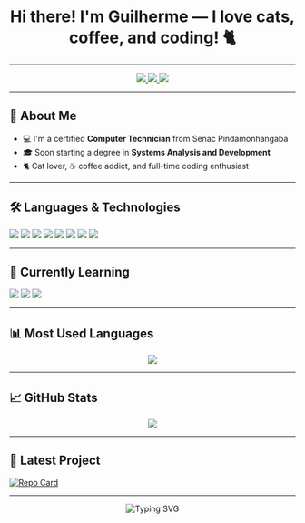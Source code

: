 <h1 align="center">Hi there! I'm Guilherme — I love cats, coffee, and coding! 🐈</h1>

---

<p align="center">
  <a href="https://linkedin.com/in/guilherme-jrodrigues">
    <img src="https://img.shields.io/badge/LinkedIn-8A2BE2?style=for-the-badge&logo=linkedin&logoColor=white"/>
  </a>
  <a href="https://wa.me/12991857311">
    <img src="https://img.shields.io/badge/WhatsApp-8A2BE2?style=for-the-badge&logo=whatsapp&logoColor=white"/>
  </a>
  <a href="mailto:josrodriguesguilherme@gmail.com">
    <img src="https://img.shields.io/badge/Gmail-8A2BE2?style=for-the-badge&logo=gmail&logoColor=white"/>
  </a>
</p>

---

## 🧠 About Me

- 💻 I'm a certified **Computer Technician** from Senac Pindamonhangaba  
- 🎓 Soon starting a degree in **Systems Analysis and Development**  
- 🐈 Cat lover, ☕ coffee addict, and full-time coding enthusiast  

---

## 🛠️ Languages & Technologies

<p>
  <img src="https://img.shields.io/badge/C%23-8A2BE2?style=for-the-badge&logo=c-sharp&logoColor=white"/>
  <img src="https://img.shields.io/badge/HTML-8A2BE2?style=for-the-badge&logo=html5&logoColor=white"/>
  <img src="https://img.shields.io/badge/CSS-8A2BE2?style=for-the-badge&logo=css3&logoColor=white"/>
  <img src="https://img.shields.io/badge/JavaScript-8A2BE2?style=for-the-badge&logo=javascript&logoColor=white"/>
  <img src="https://img.shields.io/badge/PHP-8A2BE2?style=for-the-badge&logo=php&logoColor=white"/>
  <img src="https://img.shields.io/badge/Bootstrap-8A2BE2?style=for-the-badge&logo=bootstrap&logoColor=white"/>
  <img src="https://img.shields.io/badge/MySQL-8A2BE2?style=for-the-badge&logo=mysql&logoColor=white"/>
  <img src="https://img.shields.io/badge/WordPress-8A2BE2?style=for-the-badge&logo=wordpress&logoColor=white"/>
</p>

---

## 🚧 Currently Learning

<p>
  <img src="https://img.shields.io/badge/React-8A2BE2?style=for-the-badge&logo=react&logoColor=61DAFB"/>
  <img src="https://img.shields.io/badge/Laravel-8A2BE2?style=for-the-badge&logo=laravel&logoColor=white"/>
  <img src="https://img.shields.io/badge/Node.js-8A2BE2?style=for-the-badge&logo=node.js&logoColor=white"/>
</p>

---

## 📊 Most Used Languages

<p align="center">
  <img src="https://github-readme-stats.vercel.app/api/top-langs/?username=guirdgrs&layout=compact&bg_color=0f0c29,302b63,7b4397&title_color=DA70D6&text_color=ffffff" />
</p>

---

## 📈 GitHub Stats

<p align="center">
  <img src="https://github-readme-stats.vercel.app/api?username=guirdgrs&show_icons=true&theme=dark&bg_color=0f0c29,302b63,7b4397&border_color=8A2BE2&icon_color=DA70D6&title_color=DA70D6&text_color=ffffff" />
</p>

---

## 🚀 Latest Project

[![Repo Card](https://github-readme-stats.vercel.app/api/pin/?username=guirdgrs&repo=readify&bg_color=0f0c29,302b63,7b4397&border_color=8A2BE2&title_color=DA70D6&text_color=ffffff&icon_color=DDA0DD)](https://github.com/guirdgrs/readify)

---

<p align="center">
  <img src="https://readme-typing-svg.herokuapp.com?font=Fira+Code&weight=500&size=20&pause=1000&color=DA70D6&center=true&vCenter=true&width=435&lines=Thanks+for+visiting!+;Let's+build+something+amazing+%F0%9F%9A%80" alt="Typing SVG" />
</p>
